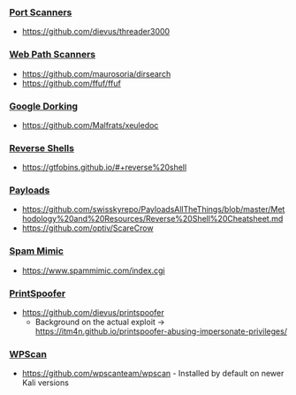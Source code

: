 ### <u>Port Scanners</u>
- https://github.com/dievus/threader3000

### <u>Web Path Scanners</u>
- https://github.com/maurosoria/dirsearch
- https://github.com/ffuf/ffuf

### <u>Google Dorking</u>

- https://github.com/Malfrats/xeuledoc

### <u>Reverse Shells</u>

- https://gtfobins.github.io/#+reverse%20shell

### <u>Payloads</u>

- https://github.com/swisskyrepo/PayloadsAllTheThings/blob/master/Methodology%20and%20Resources/Reverse%20Shell%20Cheatsheet.md
- https://github.com/optiv/ScareCrow

### <u>Spam Mimic</u>

- https://www.spammimic.com/index.cgi

### <u>PrintSpoofer</u>

- https://github.com/dievus/printspoofer
  - Background on the actual exploit -> https://itm4n.github.io/printspoofer-abusing-impersonate-privileges/

### <u>WPScan</u>
- https://github.com/wpscanteam/wpscan - Installed by default on newer Kali versions